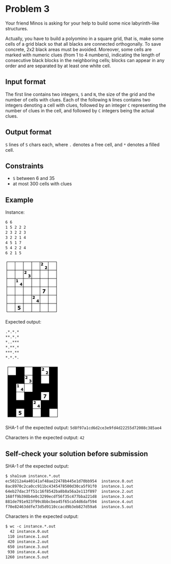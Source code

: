 # Problem 3

Your friend Minos is asking for your help to build some nice labyrinth-like structures.

Actually, you have to build a polyomino in a square grid, that is, make some cells of a grid black so that all blacks are connected orthogonally.
To save concrete, 2x2 black areas must be avoided.
Moreover, some cells are marked with numeric clues (from 1 to 4 numbers), indicating the length of consecutive black blocks in the neighboring cells;
blocks can appear in any order and are separated by at least one white cell.


## Input format

The first line contains two integers, `S` and `N`, the size of the grid and the number of cells with clues.
Each of the following `N` lines contains two integers denoting a cell with clues, followed by an integer `C` representing the number of clues in the cell, and followed by `C` integers being the actual clues.


## Output format

`S` lines of `S` chars each, where `.` denotes a free cell, and `*` denotes a filled cell.


## Constraints

* `S` between 6 and 35
* at most 300 cells with clues


## Example

Instance:

```
6 6
1 5 2 2 2
2 3 2 2 3
3 2 2 1 4
4 5 1 7
5 4 2 2 4
6 2 1 5
```

![instance](example-in.png "Example instance")

Expected output:

```
.*.*.*
**.*.*
*..***
*.**.*
***.**
*.*.*.
```

![output](example-out.png "Example output")

SHA-1 of the expected output: `5d8f97a1cd6d2ce3e9fd4d22255d72008c385ae4`

Characters in the expected output: `42`


## Self-check your solution before submission

SHA-1 of the expected output:

```
$ sha1sum instance.*.out
ec50212a4a40141af48ae22478b445e1d70bb954  instance.0.out
8ac8970c2ca0cc911bc4345478500d30ca5f91f0  instance.1.out
64eb27dac3ff51c16f8542ba8b8a56a2e113f897  instance.2.out
168ff9b398b4e0c3299ecdf56f35c477bba221d8  instance.3.out
881de791e923f99c8bbcbea45f65ca54d6daf594  instance.4.out
f70e82463ddfe73d5d9110ccacd9b3eb827d59a6  instance.5.out
```

Characters in the expected output:

```
$ wc -c instance.*.out
  42 instance.0.out
 110 instance.1.out
 420 instance.2.out
 650 instance.3.out
 930 instance.4.out
1260 instance.5.out
```
